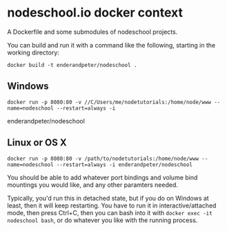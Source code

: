 # nodeschool.io docker context

A Dockerfile and some submodules of nodeschool projects.

You can build and run it with a command like the following, starting in the working directory:

    docker build -t enderandpeter/nodeschool .

## Windows
    docker run -p 8080:80 -v //C/Users/me/nodetutorials:/home/node/www --name=nodeschool --restart=always -i 
enderandpeter/nodeschool

## Linux or OS X
    docker run -p 8080:80 -v /path/to/nodetutorials:/home/node/www --name=nodeschool --restart=always -i enderandpeter/nodeschool

You should be able to add whatever port bindings and volume bind mountings you would like, and any other paramters needed.

Typically, you'd run this in detached state, but if you do on Windows at least, then it will keep restarting. You have to run it in interactive/attached mode, then press Ctrl+C, then you can bash into it with `docker exec -it nodeschool bash`, or do whatever you like with the running process.